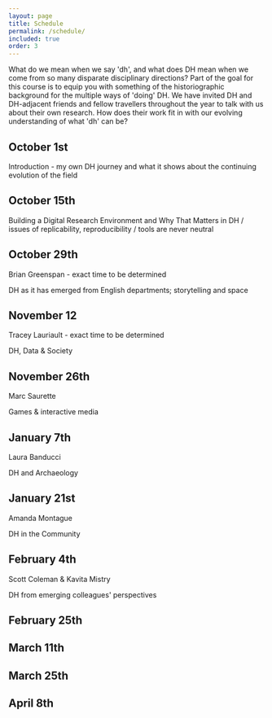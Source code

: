 ```yaml
---
layout: page
title: Schedule
permalink: /schedule/
included: true
order: 3
---
```


What do we mean when we say 'dh', and what does DH mean when we come from so many disparate disciplinary directions? Part of the goal for this course is to equip you with something of the historiographic background for the multiple ways of 'doing' DH. We have invited DH and DH-adjacent friends and fellow travellers throughout the year to talk with us about their own research. How does their work fit in with our evolving understanding of what 'dh' can be?

## October 1st

Introduction - my own DH journey and what it shows about the continuing evolution of the field

## October 15th

Building a Digital Research Environment and Why That Matters in DH / issues of replicability, reproducibility / tools are never neutral

## October 29th

Brian Greenspan - exact time to be determined 

DH as it has emerged from English departments; storytelling and space

## November 12

Tracey Lauriault - exact time to be determined

DH, Data & Society

## November 26th

Marc Saurette 

Games & interactive media

## January 7th

Laura Banducci 

DH and Archaeology

## January 21st

Amanda Montague 

DH in the Community

## February 4th

Scott Coleman & Kavita Mistry 

DH from emerging colleagues' perspectives

## February 25th
## March 11th
## March 25th
## April 8th